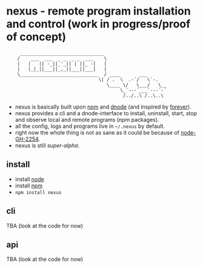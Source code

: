 # nexus - remote program installation and control (work in progress/proof of concept)

         _______________________________
        /    ___  ___  _ _  _ _  ___    \
        |   |   || -_||_'_|| | ||_ -|   |
        |   |_|_||___||_,_||___||___|   |
        \_____________________________  / ____       ___
                                      \| / .  \  .-´/   \`-.
                                         \____ \/   \___/   \__
                                              \_`---´___`---´-´
                                               /../..\ /..\..\

* nexus is basically built upon [npm] and [dnode] (and inspired by [forever]).
* nexus provides a cli and a dnode-interface to install, uninstall, start, stop 
  and observe local and remote programs (npm packages).
* all the config, logs and programs live in `~/.nexus` by default.
* right now the whole thing is not as sane as it could be because of 
  [node-GH-2254](https://github.com/joyent/node/issues/2254).
* nexus is still *super-alpha*.

## install

* install [node]
* install [npm]
* `npm install nexus`

## cli

TBA (look at the code for now)

## api

TBA (look at the code for now)

[dnode]: https://github.com/substack/dnode
[forever]: https://github.com/nodejitsu/forever
[node]: http://nodejs.org
[npm]: https://npmjs.org

